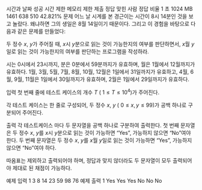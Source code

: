 시간과 날짜 성공
시간 제한	메모리 제한	제출	정답	맞힌 사람	정답 비율
1 초	1024 MB	1461	638	510	42.821%
문제
어느 날 시계를 본 경근이는 시간이 8시 14분인 것을 보고 놀랐다. 왜냐하면 그의 생일은 8월 14일이기 때문이다. 그리고 이 경험을 바탕으로 다음과 같은 문제를 만들었다:

두 정수 
$x$, 
$y$가 주어질 때, 
$x$시 
$y$분으로 읽는 것이 가능한지의 여부를 판단하면서, 
$x$월 
$y$일로 읽는 것이 가능한지의 여부를 판단하는 프로그램을 작성하라.

시는 0시에서 23시까지, 분은 0분에서 59분까지가 유효하며, 월은 1월에서 12월까지가 유효하다. 1월, 3월, 5월, 7월, 8월, 10월, 12월은 1일에서 31일까지가 유효하고, 4월, 6월, 9월, 11월은 1일에서 30일까지가 유효하며, 2월은 1일에서 29일까지가 유효하다.

입력
첫 번째 줄에 테스트 케이스의 개수 
$T$ (
$1 ≤ T ≤ 10^4$)가 주어진다.

각 테스트 케이스는 한 줄로 구성되어, 두 정수 
$x$, 
$y$ (
$0 ≤ x, y ≤ 99$)가 공백 하나로 구분되어 주어진다.

출력
각 테스트케이스 마다 두 문자열을 공백 하나로 구분하여 출력한다. 첫 번째 문자열은 두 정수 
$x$, 
$y$를 
$x$시 
$y$분으로 읽는 것이 가능하면 “Yes”, 가능하지 않으면 “No”여야 한다. 두 번째 문자열은 두 정수 
$x$, 
$y$를 
$x$월 
$y$일로 읽는 것이 가능하면 “Yes”, 가능하지 않으면 “No”여야 하다.

따옴표는 제외하고 출력되어야 하며, 정답과 맞지 않더라도 두 문자열이 모두 출력되어야 제대로 된 채점이 가능하다.

예제 입력 1 
3
8 14
23 59
98 76
예제 출력 1 
Yes Yes
Yes No
No No